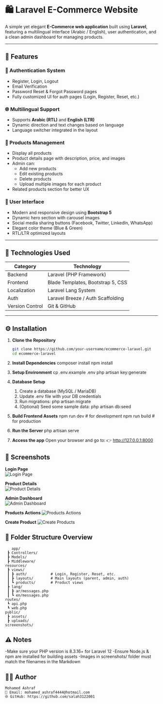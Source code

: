 # 🛍️ Laravel E-Commerce Website

A simple yet elegant **E-Commerce web application** built using **Laravel**, featuring a multilingual interface (Arabic / English), user authentication, and a clean admin dashboard for managing products.

---

## 🚀 Features

### 👤 Authentication System
- Register, Login, Logout  
- Email Verification  
- Password Reset & Forgot Password pages  
- Fully customized UI for auth pages (Login, Register, Reset, etc.)

### 🌐 Multilingual Support
- Supports **Arabic (RTL)** and **English (LTR)**  
- Dynamic direction and text changes based on language  
- Language switcher integrated in the layout  

### 🛒 Products Management
- Display all products  
- Product details page with description, price, and images  
- Admin can:
  - Add new products  
  - Edit existing products  
  - Delete products  
  - Upload multiple images for each product  
- Related products section for better UX  

### 💬 User Interface
- Modern and responsive design using **Bootstrap 5**  
- Dynamic hero section with carousel images  
- Social media sharing buttons (Facebook, Twitter, LinkedIn, WhatsApp)  
- Elegant color theme (Blue & Green)  
- RTL/LTR optimized layouts  

---

## 🧠 Technologies Used

| Category | Technology |
|-----------|-------------|
| Backend | Laravel (PHP Framework) |
| Frontend | Blade Templates, Bootstrap 5, CSS |
| Localization | Laravel Lang System |
| Auth | Laravel Breeze / Auth Scaffolding |
| Version Control | Git & GitHub |

---

## ⚙️ Installation

1. **Clone the Repository**
   ```bash
   git clone https://github.com/your-username/ecommerce-laravel.git
   cd ecommerce-laravel

2. **Install Dependencies**
   composer install
   npm install
   
3. **Setup Environment**
   cp .env.example .env
   php artisan key:generate

4. **Database Setup**  
   1. Create a database (MySQL / MariaDB)
   2. Update .env file with your DB credentials
   3. Run migrations: php artisan migrate
   4. (Optional) Seed some sample data: php artisan db:seed
      
5. **Build Frontend Assets**
   npm run dev   # for development
   npm run build # for production

6. **Run the Server**
   php artisan serve

7. **Access the app**
    Open your browser and go to:
       👉 http://127.0.0.1:8000
   
   
 ## 📸 Screenshots
   **Login Page**  
        ![Login Page](screenshots/login.png)
        
   **Product Details**  
        ![Product Details](screenshots/product-details.png)
        
   **Admin Dashboard**  
        ![Admin Dashboard](screenshots/admin-panel.png)

   **Products Actions**
        ![Products Actions](screenshots/admin-products.png)

   **Create Product**
       ![Create Products](screenshots/add-product.png)

## 🧩 Folder Structure Overview
       app/
     ┣ Controllers/
     ┣ Models/
     ┣ Middleware/
    resources/
     ┣ views/
     ┃ ┣ auth/           # Login, Register, Reset, etc.
     ┃ ┣ layouts/        # Main layouts (parent, admin, auth)
     ┃ ┗ products/       # Product views
     ┣ lang/
     ┃ ┣ ar/messages.php
     ┃ ┗ en/messages.php
    routes/
     ┗ api.php
     ┗ web.php
    public/
     ┣ assets/
     ┣ uploads/
    screeenshots/
      
## ⚠️ Notes
   -Make sure your PHP version is 8.3.16+ for Laravel 12
   -Ensure Node.js & npm are installed for building assets
   -Images in screenshots/ folder must match the filenames in the Markdown

## 🧑‍💻 Author
    Mohamed Ashraf
    📧 Email: mohamed_ashraf4444@hotmail.com
    🌐 GitHub: https://github.com/salah3122001

   
